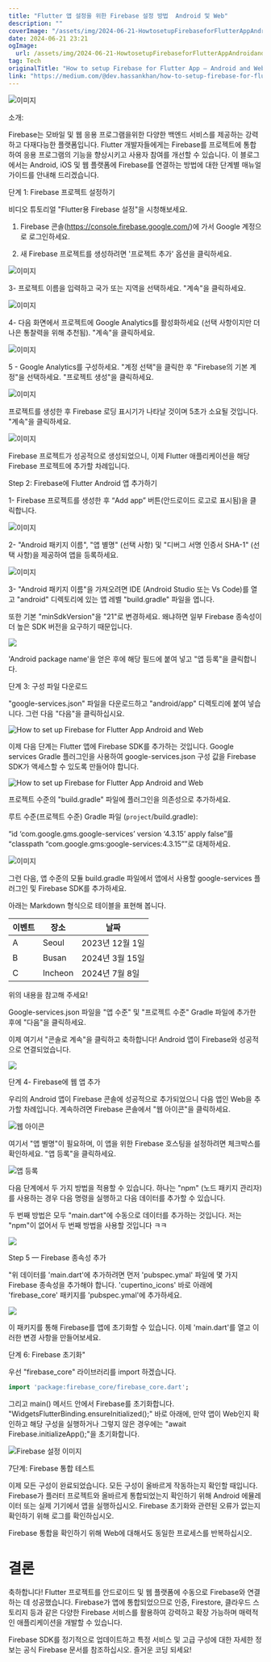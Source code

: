 ```yaml
---
title: "Flutter 앱 설정을 위한 Firebase 설정 방법  Android 및 Web"
description: ""
coverImage: "/assets/img/2024-06-21-HowtosetupFirebaseforFlutterAppAndroidandWeb_0.png"
date: 2024-06-21 23:21
ogImage: 
  url: /assets/img/2024-06-21-HowtosetupFirebaseforFlutterAppAndroidandWeb_0.png
tag: Tech
originalTitle: "How to setup Firebase for Flutter App — Android and Web."
link: "https://medium.com/@dev.hassankhan/how-to-setup-firebase-for-flutter-app-android-and-web-afa7abf488d2"
---
```



![이미지](/assets/img/2024-06-21-HowtosetupFirebaseforFlutterAppAndroidandWeb_0.png)

소개:

Firebase는 모바일 및 웹 응용 프로그램을위한 다양한 백엔드 서비스를 제공하는 강력하고 다재다능한 플랫폼입니다. Flutter 개발자들에게는 Firebase를 프로젝트에 통합하여 응용 프로그램의 기능을 향상시키고 사용자 참여를 개선할 수 있습니다. 이 블로그에서는 Android, iOS 및 웹 플랫폼에 Firebase를 연결하는 방법에 대한 단계별 매뉴얼 가이드를 안내해 드리겠습니다.

단계 1: Firebase 프로젝트 설정하기

<div class="content-ad"></div>

비디오 튜토리얼 "Flutter용 Firebase 설정"을 시청해보세요.

1. Firebase 콘솔(https://console.firebase.google.com/)에 가서 Google 계정으로 로그인하세요.

2. 새 Firebase 프로젝트를 생성하려면 '프로젝트 추가' 옵션을 클릭하세요.

![이미지](/assets/img/2024-06-21-HowtosetupFirebaseforFlutterAppAndroidandWeb_1.png)

<div class="content-ad"></div>

3- 프로젝트 이름을 입력하고 국가 또는 지역을 선택하세요. "계속"을 클릭하세요.

![이미지](/assets/img/2024-06-21-HowtosetupFirebaseforFlutterAppAndroidandWeb_2.png)

4- 다음 화면에서 프로젝트에 Google Analytics를 활성화하세요 (선택 사항이지만 더 나은 통찰력을 위해 추천됨). "계속"을 클릭하세요.

![이미지](/assets/img/2024-06-21-HowtosetupFirebaseforFlutterAppAndroidandWeb_3.png)

<div class="content-ad"></div>

5 - Google Analytics를 구성하세요. "계정 선택"을 클릭한 후 "Firebase의 기본 계정"을 선택하세요. "프로젝트 생성"을 클릭하세요.

![이미지](/assets/img/2024-06-21-HowtosetupFirebaseforFlutterAppAndroidandWeb_4.png)

프로젝트를 생성한 후 Firebase 로딩 표시기가 나타날 것이며 5초가 소요될 것입니다. "계속"을 클릭하세요.

![이미지](/assets/img/2024-06-21-HowtosetupFirebaseforFlutterAppAndroidandWeb_5.png)

<div class="content-ad"></div>

Firebase 프로젝트가 성공적으로 생성되었으니, 이제 Flutter 애플리케이션을 해당 Firebase 프로젝트에 추가할 차례입니다.

Step 2: Firebase에 Flutter Android 앱 추가하기

1- Firebase 프로젝트를 생성한 후 “Add app” 버튼(안드로이드 로고로 표시됨)을 클릭합니다.

![이미지](/assets/img/2024-06-21-HowtosetupFirebaseforFlutterAppAndroidandWeb_6.png)

<div class="content-ad"></div>

2- "Android 패키지 이름", "앱 별명" (선택 사항) 및 "디버그 서명 인증서 SHA-1" (선택 사항)을 제공하여 앱을 등록하세요.

![이미지](/assets/img/2024-06-21-HowtosetupFirebaseforFlutterAppAndroidandWeb_7.png)

3- "Android 패키지 이름"을 가져오려면 IDE (Android Studio 또는 Vs Code)를 열고 "android" 디렉토리에 있는 앱 레벨 "build.gradle" 파일을 엽니다.

또한 기본 "minSdkVersion"을 "21"로 변경하세요. 왜냐하면 일부 Firebase 종속성이 더 높은 SDK 버전을 요구하기 때문입니다.

<div class="content-ad"></div>

<img src="/assets/img/2024-06-21-HowtosetupFirebaseforFlutterAppAndroidandWeb_8.png" />

'Android package name'을 얻은 후에 해당 필드에 붙여 넣고 "앱 등록"을 클릭합니다.

단계 3: 구성 파일 다운로드

"google-services.json" 파일을 다운로드하고 "android/app" 디렉토리에 붙여 넣습니다. 그런 다음 "다음"을 클릭하십시요.

<div class="content-ad"></div>


![How to set up Firebase for Flutter App Android and Web](/assets/img/2024-06-21-HowtosetupFirebaseforFlutterAppAndroidandWeb_9.png)

이제 다음 단계는 Flutter 앱에 Firebase SDK를 추가하는 것입니다. Google services Gradle 플러그인을 사용하여 google-services.json 구성 값을 Firebase SDK가 액세스할 수 있도록 만들어야 합니다.

![How to set up Firebase for Flutter App Android and Web](/assets/img/2024-06-21-HowtosetupFirebaseforFlutterAppAndroidandWeb_10.png)

프로젝트 수준의 "build.gradle" 파일에 플러그인을 의존성으로 추가하세요.


<div class="content-ad"></div>

루트 수준(프로젝트 수준) Gradle 파일 (`project`/build.gradle):

“id ‘com.google.gms.google-services’ version ‘4.3.15’ apply false”를 “classpath “com.google.gms:google-services:4.3.15””로 대체하세요.

![이미지](/assets/img/2024-06-21-HowtosetupFirebaseforFlutterAppAndroidandWeb_11.png)

그런 다음, 앱 수준의 모듈 build.gradle 파일에서 앱에서 사용할 google-services 플러그인 및 Firebase SDK를 추가하세요.

<div class="content-ad"></div>

아래는 Markdown 형식으로 테이블을 표현해 봅니다.


| 이벤트 | 장소     | 날짜          |
|--------|-----------|---------------|
| A      | Seoul     | 2023년 12월 1일 |
| B      | Busan     | 2024년 3월 15일  |
| C      | Incheon   | 2024년 7월 8일   |


위의 내용을 참고해 주세요!

<div class="content-ad"></div>

Google-services.json 파일을 "앱 수준" 및 "프로젝트 수준" Gradle 파일에 추가한 후에 "다음"을 클릭하세요.

이제 여기서 "콘솔로 계속"을 클릭하고 축하합니다! Android 앱이 Firebase와 성공적으로 연결되었습니다.

<img src="/assets/img/2024-06-21-HowtosetupFirebaseforFlutterAppAndroidandWeb_14.png" />

단계 4- Firebase에 웹 앱 추가

<div class="content-ad"></div>

우리의 Android 앱이 Firebase 콘솔에 성공적으로 추가되었으니 다음 앱인 Web을 추가할 차례입니다. 계속하려면 Firebase 콘솔에서 "웹 아이콘"을 클릭하세요.

![웹 아이콘](/assets/img/2024-06-21-HowtosetupFirebaseforFlutterAppAndroidandWeb_15.png)

여기서 "앱 별명"이 필요하며, 이 앱을 위한 Firebase 호스팅을 설정하려면 체크박스를 확인하세요. "앱 등록"을 클릭하세요.

![앱 등록](/assets/img/2024-06-21-HowtosetupFirebaseforFlutterAppAndroidandWeb_16.png)

<div class="content-ad"></div>

다음 단계에서 두 가지 방법을 적용할 수 있습니다. 하나는 "npm" (노드 패키지 관리자)를 사용하는 경우 다음 명령을 실행하고 다음 데이터를 추가할 수 있습니다.

두 번째 방법은 모두 "main.dart"에 수동으로 데이터를 추가하는 것입니다. 저는 "npm"이 없어서 두 번째 방법을 사용할 것입니다 ㅋㅋ

<img src="/assets/img/2024-06-21-HowtosetupFirebaseforFlutterAppAndroidandWeb_17.png" />

Step 5 — Firebase 종속성 추가

<div class="content-ad"></div>

"위 데이터를 'main.dart'에 추가하려면 먼저 'pubspec.ymal' 파일에 몇 가지 Firebase 종속성을 추가해야 합니다. 'cupertino_icons' 바로 아래에 'firebase_core' 패키지를 'pubspec.ymal'에 추가하세요.

<img src="/assets/img/2024-06-21-HowtosetupFirebaseforFlutterAppAndroidandWeb_18.png" />

이 패키지를 통해 Firebase를 앱에 초기화할 수 있습니다. 이제 'main.dart'를 열고 이러한 변경 사항을 만들어보세요.

단계 6: Firebase 초기화"

<div class="content-ad"></div>

우선 "firebase_core" 라이브러리를 import 하겠습니다.

```dart
import 'package:firebase_core/firebase_core.dart';
```

그리고 main() 메서드 안에서 Firebase를 초기화합니다. "WidgetsFlutterBinding.ensureInitialized();" 바로 아래에, 만약 앱이 Web인지 확인하고 해당 구성을 실행하거나 그렇지 않은 경우에는 "await Firebase.initializeApp();"을 초기화합니다.

![Firebase 설정 이미지](/assets/img/2024-06-21-HowtosetupFirebaseforFlutterAppAndroidandWeb_19.png)

<div class="content-ad"></div>

7단계: Firebase 통합 테스트

이제 모든 구성이 완료되었습니다. 모든 구성이 올바르게 작동하는지 확인할 때입니다. Firebase가 플러터 프로젝트와 올바르게 통합되었는지 확인하기 위해 Android 에뮬레이터 또는 실제 기기에서 앱을 실행하십시오. Firebase 초기화와 관련된 오류가 없는지 확인하기 위해 로그를 확인하십시오.

Firebase 통합을 확인하기 위해 Web에 대해서도 동일한 프로세스를 반복하십시오.

# 결론

<div class="content-ad"></div>

축하합니다! Flutter 프로젝트를 안드로이드 및 웹 플랫폼에 수동으로 Firebase와 연결하는 데 성공했습니다. Firebase가 앱에 통합되었으므로 인증, Firestore, 클라우드 스토리지 등과 같은 다양한 Firebase 서비스를 활용하여 강력하고 확장 가능하며 매력적인 애플리케이션을 개발할 수 있습니다.

Firebase SDK를 정기적으로 업데이트하고 특정 서비스 및 고급 구성에 대한 자세한 정보는 공식 Firebase 문서를 참조하십시오. 즐거운 코딩 되세요!